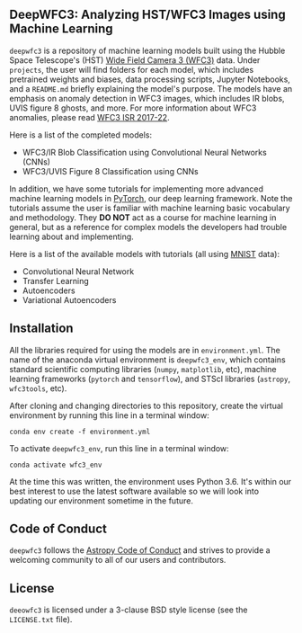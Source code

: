 DeepWFC3: Analyzing HST/WFC3 Images using Machine Learning
--------

`deepwfc3` is a repository of machine learning models built using the Hubble Space Telescope's (HST) [Wide Field Camera 3 (WFC3)](https://www.stsci.edu/hst/instrumentation/wfc3) data. Under `projects`, the user will find folders for each model, which includes pretrained weights and biases, data processing scripts, Jupyter Notebooks, and a `README.md` briefly explaining the model's purpose. The models have an emphasis on anomaly detection in WFC3 images, which includes IR blobs, UVIS figure 8 ghosts, and more. For more information about WFC3 anomalies, please read [WFC3 ISR 2017-22](https://www.stsci.edu/files/live/sites/www/files/home/hst/instrumentation/wfc3/documentation/instrument-science-reports-isrs/_documents/2017/WFC3-2017-22.pdf).

Here is a list of the completed models:
- WFC3/IR Blob Classification using Convolutional Neural Networks (CNNs)
- WFC3/UVIS Figure 8 Classification using CNNs

In addition, we have some tutorials for implementing more advanced machine learning models in [PyTorch](https://pytorch.org/), our deep learning framework. Note the tutorials assume the user is familiar with machine learning basic vocabulary and methodology. They **DO NOT** act as a course for machine learning in general, but as a reference for complex models the developers had trouble learning about and implementing.

Here is a list of the available models with tutorials (all using [MNIST](https://en.wikipedia.org/wiki/MNIST_database) data):
- Convolutional Neural Network
- Transfer Learning
- Autoencoders
- Variational Autoencoders

Installation
------------

All the libraries required for using the models are in `environment.yml`. The name of the anaconda virtual environment is `deepwfc3_env`, which contains standard scientific computing libraries (`numpy`, `matplotlib`, etc), machine learning frameworks (`pytorch` and `tensorflow`), and STScI libraries (`astropy`, `wfc3tools`, etc).

After cloning and changing directories to this repository, create the virtual environment by running this line in a terminal window:

```
conda env create -f environment.yml
```

To activate ``deepwfc3_env``, run this line in a terminal window:

```
conda activate wfc3_env
```

At the time this was written, the environment uses Python 3.6. It's within our best interest to use the latest software available so we will look into updating our environment sometime in the future.

Code of Conduct
------------

`deepwfc3` follows the [Astropy Code of Conduct](http://www.astropy.org/about.html#codeofconduct) and strives to provide a
welcoming community to all of our users and contributors.

License
-------

`deeowfc3` is licensed under a 3-clause BSD style license (see the ``LICENSE.txt`` file).
